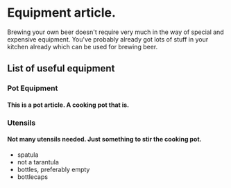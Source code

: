 # Equipment article.

Brewing your own beer doesn't require very much in the way of special and expensive equipment. You've probably already got lots of stuff in your kitchen already which can be used for brewing beer.



## List of useful equipment

### Pot Equipment
#### This is a pot article. A cooking pot that is.

### Utensils
#### Not many utensils needed. Just something to stir the cooking pot.

* spatula
* not a tarantula
* bottles, preferably empty
* bottlecaps

